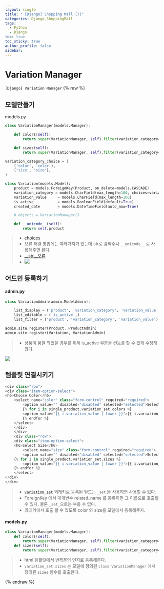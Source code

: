 ```yaml
---
layout: single
title: " [Django] Shopping Mall (7)"
categories: Django_ShoppingMall
tags:
  - Python
  - Django
toc: true
toc_sticky: true
author_profile: false
sidebar:
---
```

# Variation Manager
`[Django] Variation Manager`
{% raw %}
## 모델만들기
models.py
```python
class VariationManager(models.Manager):

    def colors(self):
        return super(VariationManager, self).filter(variation_category='color', is_active=True)

    def sizes(self):
        return super(VariationManager, self).filter(variation_category='size', is_active=True)

variation_category_choice = (
    ('color', 'color'),
    ('size', 'size'),
)

class Variation(models.Model):
    product = models.ForeignKey(Product, on_delete=models.CASCADE)
    variation_category = models.CharField(max_length=100, choices=variation_category_choice)
    variation_value     = models.CharField(max_length=100)
    is_active           = models.BooleanField(default=True)
    created_date        = models.DateTimeField(auto_now=True)

    # objects = VariationManager()

    def __unicode__(self):
        return self.product
```
>- [choices](https://yeko90.tistory.com/entry/%EC%9E%A5%EA%B3%A0-%EA%B8%B0%EC%B4%88-choices%EB%A5%BC-%ED%86%B5%ED%95%9C-%EB%93%9C%EB%A1%AD-%EB%8B%A4%EC%9A%B4-%EB%A9%94%EB%89%B4-%EB%A7%8C%EB%93%A4%EA%B8%B0)
>- 오류 해결 방법에는 여러가지가 있는데 str로 감싸주나 `__unicode__` 로 사용해주면 된다.
>- [__str__오류](https://comdoc.tistory.com/entry/7-Django-ORM-Method-str)
>- ![](https://i.imgur.com/OagohOM.png)




## 어드민 등록하기
#### admin.py
```python
class VariationAdmin(admin.ModelAdmin):

    list_display = ('product', 'variation_category', 'variation_value', 'is_active')
    list_editable = ('is_active',)
    list_filter = ('product', 'variation_category', 'variation_value')

admin.site.register(Product, ProductAdmin)
admin.site.register(Variation, VariationAdmin)
```
>- 상품이 품절 되었을 경우를 위해 is_active 부분을 컨트롤 할 수 있게 수정해줬다.

![](https://i.imgur.com/mnfjsQX.png)


## 템플릿 연결시키기

```python
<div class="row">
<div class="item-option-select">
<h6>Choose Color</h6>
	<select name="color" class="form-control" required="required">
		<option value="" disabled="disabled" selected="selected">Select</option>
		{% for i in single_product.variation_set.colors %}
		<option value="{{ i.variation_value | lower }}">{{ i.variation_value | capfirst }}</option>
		{% endfor %}
	</select>
	</div>
	</div>
	<div class="row">
	<div class="item-option-select">
	<h6>Select Size</h6>
		<select name="size" class="form-control" required="required">
		<option value="" disabled="disabled" selected="selected">Select</option>
	{% for i in single_product.variation_set.sizes %}
		<option value="{{ i.variation_value | lower }}">{{ i.variation_value | capfirst }}</option>
	{% endfor %}
	</select>
</div>
</div>
```
>- [`variation_set`](https://fenderist.tistory.com/368) 외래키로 등록된 필드는 `_set` 을 사용하면 사용할 수 있다.
>- ForeignKey 에서 매개변수 related_name 를 등록하면 그 이름으로 호출할 수 있다. 물론 `_set_`으로는 부를 수 없다.
>- 외래키에서 호출 할 수 있도록 color 와 size를 모델에서 등록해주자.


#### models.py
```python
class VariationManager(models.Manager):
    def colors(self):
        return super(VariationManager, self).filter(variation_category='color', is_active=True)
    def sizes(self):
        return super(VariationManager, self).filter(variation_category='size', is_active=True)
```
>- html 템플릿에서 반복문의 인자로 등록해준다.
>- `variation_set.sizes` 는 모델에 정의된 `class VariationManager` 에서 정의된 `sizes` 함수를 호출한다.




{% endraw %}
